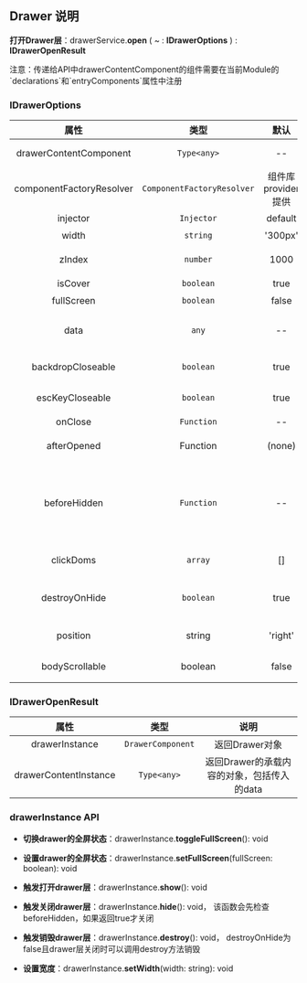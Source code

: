 ## Drawer 说明

**打开Drawer层**：drawerService.**open** ( ~ : **IDrawerOptions** ) : **IDrawerOpenResult**

注意：传递给API中drawerContentComponent的组件需要在当前Module的\`declarations\`和\`entryComponents\`属性中注册

### IDrawerOptions

| 属性                       | 类型                        | 默认              |   说明                                          |
| :------------------------: | :------------------------: | :---------------: | :--------------------------------------------: |
| drawerContentComponent     | `Type<any>`            | --            | 必要参数，传入自定义的component                  |
| componentFactoryResolver   | `ComponentFactoryResolver`   | 组件库provider提供 | 可选，一般不需要设置                             |
| injector                   | `Injector`                   | default           | 可选，一般不需要设置                             |
| width                      | `string`                     | '300px'           | 可选，设置drawer的宽度                           |
| zIndex                     | `number`                     | 1000            | 可选，设置drawer的z-index值
| isCover                    | `boolean`                    | true              | 可选，是否有遮罩层                               |
| fullScreen                 | `boolean`                    | false             | 可选，设置默认是否全屏                           |
| data                       | `any`                        | --            | 可选，可以传入任意对象给drawerContentComponent使用|
| backdropCloseable          | `boolean`                    | true              | 可选，设置可否通过点击背景来关闭drawer层          |
| escKeyCloseable            | `boolean`                    | true              | 可选，设置可否通过esc按键来关闭drawer层          |
| onClose                    | `Function`                   | --            | 可选，关闭drawer时候调用                         |
| afterOpened                | Function                   | (none)            | \`7.23.0版本新增\`可选，打开drawer后时候调用                         |
| beforeHidden               | `Function`                   | --            | 可选, 关闭drawer前调用，返回boolean类型，返回false可以阻止关闭drawer层，类型为\`() => boolean\` 或者\`Promise<boolean>\`或者\`Observable<boolean>\`|
| clickDoms                  | `array`                      | []                | 可选，isCover为false的情况下，点击Dom关闭侧滑栏
| destroyOnHide              | `boolean`                    | true              | 可选，关闭drawer时是否销毁DrawerComponent，默认销毁
| position                   | string                       | 'right'           | 可选，抽屉板出现的位置，'left'或者'right'
| bodyScrollable             | boolean                    | false             | 可选，drawer打开body是否可滚动，默认不可滚动

### IDrawerOpenResult

| 属性                       | 类型                        | 说明                                     |
| :------------------------: | :------------------------: | :--------------------------------------: |
| drawerInstance             | `DrawerComponent`            | 返回Drawer对象                            |
| drawerContentInstance      | `Type<any>`          | 返回Drawer的承载内容的对象，包括传入的data  |

### drawerInstance API

- **切换drawer的全屏状态**：drawerInstance.**toggleFullScreen**(): void

- **设置drawer的全屏状态**：drawerInstance.**setFullScreen**(fullScreen: boolean): void

- **触发打开drawer层**：drawerInstance.**show**(): void

- **触发关闭drawer层**：drawerInstance.**hide**(): void， 该函数会先检查beforeHidden，如果返回true才关闭

- **触发销毁drawer层**：drawerInstance.**destroy**(): void， destroyOnHide为false且drawer层关闭时可以调用destroy方法销毁
- **设置宽度**：drawerInstance.**setWidth**(width: string): void
